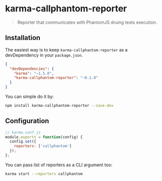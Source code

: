 # karma-callphantom-reporter

> Reporter that communicates with PhantomJS druing tests execution.

## Installation

The easiest way is to keep `karma-callphantom-reporter` as a devDependency in your `package.json`.
```json
{
  "devDependencies": {
    "karma": "~1.5.0",
    "karma-callphantom-reporter": "~0.1.0"
  }
}
```

You can simple do it by:
```bash
npm install karma-callphantom-reporter --save-dev
```

## Configuration
```js
// karma.conf.js
module.exports = function(config) {
  config.set({
    reporters: ['callphantom']
  });
};
```

You can pass list of reporters as a CLI argument too:
```bash
karma start --reporters callphantom
```